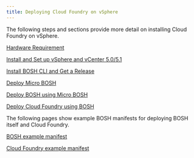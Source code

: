 ```yaml
---
title: Deploying Cloud Foundry on vSphere
---
```


The following steps and sections provide more detail on installing Cloud Foundry on vSphere.

[Hardware Requirement](hardware_spec.html)

[Install and Set up vSphere and vCenter 5.0/5.1](Install_and_prepare_vsphere.html)

[Install BOSH CLI and Get a Release](../../bosh/setup/index.html)

[Deploy Micro BOSH](deploying_micro_bosh.html) 

[Deploy BOSH using Micro BOSH](deploying_bosh_with_micro_bosh.html) 

[Deploy Cloud Foundry using BOSH](deploy_cf_vsphere.html) 

The following pages show example BOSH manifests for deploying BOSH itself and Cloud Foundry. 

[BOSH example manifest](bosh-example-manifest.html)

[Cloud Foundry example manifest](cloud-foundry-example-manifest.html)
